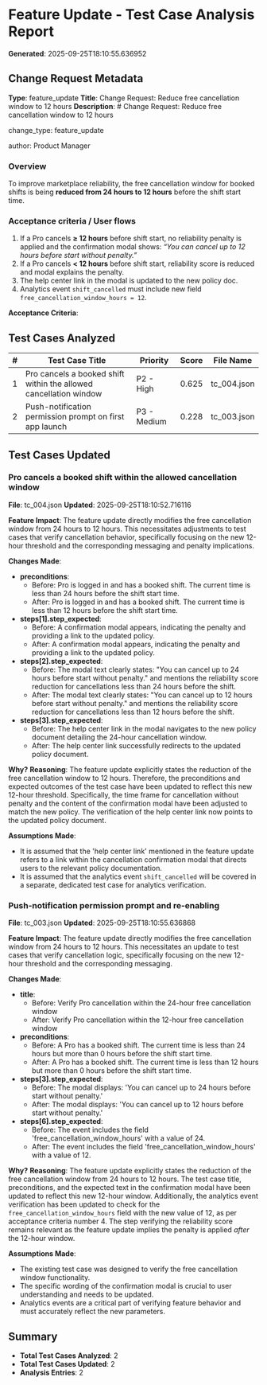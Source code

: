 # Feature Update - Test Case Analysis Report

**Generated**: 2025-09-25T18:10:55.636952

## Change Request Metadata

**Type**: feature_update
**Title**: Change Request: Reduce free cancellation window to 12 hours
**Description**: # Change Request: Reduce free cancellation window to 12 hours

change_type: feature_update

author: Product Manager

### Overview
To improve marketplace reliability, the free cancellation window for booked shifts is being **reduced from 24 hours to 12 hours** before the shift start time.

### Acceptance criteria / User flows
1. If a Pro cancels **≥ 12 hours** before shift start, no reliability penalty is applied and the confirmation modal shows: *“You can cancel up to 12 hours before start without penalty.”*
2. If a Pro cancels **< 12 hours** before shift start, reliability score is reduced and modal explains the penalty.
3. The help center link in the modal is updated to the new policy doc.
4. Analytics event `shift_cancelled` must include new field `free_cancellation_window_hours = 12`.

**Acceptance Criteria**:

## Test Cases Analyzed

| # | Test Case Title | Priority | Score | File Name |
|---|----------------|----------|-------|-----------|
| 1 | Pro cancels a booked shift within the allowed cancellation window | P2 - High | 0.625 | tc_004.json |
| 2 | Push-notification permission prompt on first app launch | P3 - Medium | 0.228 | tc_003.json |

## Test Cases Updated

### Pro cancels a booked shift within the allowed cancellation window
**File**: tc_004.json
**Updated**: 2025-09-25T18:10:52.716116

**Feature Impact**: The feature update directly modifies the free cancellation window from 24 hours to 12 hours. This necessitates adjustments to test cases that verify cancellation behavior, specifically focusing on the new 12-hour threshold and the corresponding messaging and penalty implications.

**Changes Made**:
- **preconditions**:
  - Before: Pro is logged in and has a booked shift. The current time is less than 24 hours before the shift start time.
  - After: Pro is logged in and has a booked shift. The current time is less than 12 hours before the shift start time.
- **steps[1].step_expected**:
  - Before: A confirmation modal appears, indicating the penalty and providing a link to the updated policy.
  - After: A confirmation modal appears, indicating the penalty and providing a link to the updated policy.
- **steps[2].step_expected**:
  - Before: The modal text clearly states: "You can cancel up to 24 hours before start without penalty." and mentions the reliability score reduction for cancellations less than 24 hours before the shift.
  - After: The modal text clearly states: "You can cancel up to 12 hours before start without penalty." and mentions the reliability score reduction for cancellations less than 12 hours before the shift.
- **steps[3].step_expected**:
  - Before: The help center link in the modal navigates to the new policy document detailing the 24-hour cancellation window.
  - After: The help center link successfully redirects to the updated policy document.

**Why?**
**Reasoning**: The feature update explicitly states the reduction of the free cancellation window to 12 hours. Therefore, the preconditions and expected outcomes of the test case have been updated to reflect this new 12-hour threshold. Specifically, the time frame for cancellation without penalty and the content of the confirmation modal have been adjusted to match the new policy. The verification of the help center link now points to the updated policy document.

**Assumptions Made**:
- It is assumed that the 'help center link' mentioned in the feature update refers to a link within the cancellation confirmation modal that directs users to the relevant policy documentation.
- It is assumed that the analytics event `shift_cancelled` will be covered in a separate, dedicated test case for analytics verification.

### Push-notification permission prompt and re-enabling
**File**: tc_003.json
**Updated**: 2025-09-25T18:10:55.636868

**Feature Impact**: The feature update directly modifies the free cancellation window from 24 hours to 12 hours. This necessitates an update to test cases that verify cancellation logic, specifically focusing on the new 12-hour threshold and the corresponding messaging.

**Changes Made**:
- **title**:
  - Before: Verify Pro cancellation within the 24-hour free cancellation window
  - After: Verify Pro cancellation within the 12-hour free cancellation window
- **preconditions**:
  - Before: A Pro has a booked shift. The current time is less than 24 hours but more than 0 hours before the shift start time.
  - After: A Pro has a booked shift. The current time is less than 12 hours but more than 0 hours before the shift start time.
- **steps[3].step_expected**:
  - Before: The modal displays: 'You can cancel up to 24 hours before start without penalty.'
  - After: The modal displays: 'You can cancel up to 12 hours before start without penalty.'
- **steps[6].step_expected**:
  - Before: The event includes the field 'free_cancellation_window_hours' with a value of 24.
  - After: The event includes the field 'free_cancellation_window_hours' with a value of 12.

**Why?**
**Reasoning**: The feature update explicitly states the reduction of the free cancellation window from 24 hours to 12 hours. The test case title, preconditions, and the expected text in the confirmation modal have been updated to reflect this new 12-hour window. Additionally, the analytics event verification has been updated to check for the `free_cancellation_window_hours` field with the new value of 12, as per acceptance criteria number 4. The step verifying the reliability score remains relevant as the feature update implies the penalty is applied *after* the 12-hour window.

**Assumptions Made**:
- The existing test case was designed to verify the free cancellation window functionality.
- The specific wording of the confirmation modal is crucial to user understanding and needs to be updated.
- Analytics events are a critical part of verifying feature behavior and must accurately reflect the new parameters.

## Summary

- **Total Test Cases Analyzed**: 2
- **Total Test Cases Updated**: 2
- **Analysis Entries**: 2
